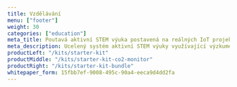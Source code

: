 ```yaml
---
title: Vzdělávání
menu: ["footer"]
weight: 30
categories: ["education"]
meta_title: Poutavá aktivní STEM výuka postavená na reálných IoT projektech s HARDWARIO
meta_description: Ucelený systém aktivní STEM výuky využívající výzkumem ověřený pedagogický rámec, jehož atraktivita je založena na práci s reálnými projekty internetu věcí.
productLeft: "/kits/starter-kit"
productMiddle: "/kits/starter-kit-co2-monitor"
productRight: "/kits/starter-kit-bundle"
whitepaper_form: 15fbb7ef-9008-495c-90a4-eeca9d4dd2fa
---
```

